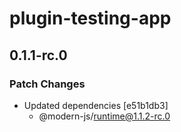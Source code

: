 # plugin-testing-app

## 0.1.1-rc.0
### Patch Changes

- Updated dependencies [e51b1db3]
  - @modern-js/runtime@1.1.2-rc.0
